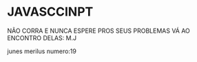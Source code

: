 # JAVASCCINPT
NÃO CORRA E NUNCA ESPERE PROS SEUS PROBLEMAS VÁ AO ENCONTRO DELAS: M.J

junes merilus
numero:19
